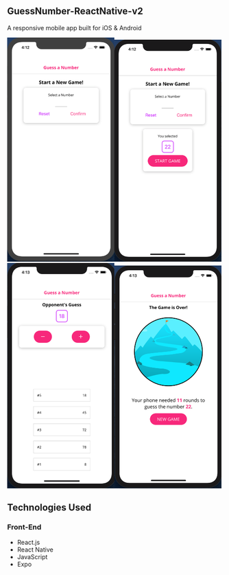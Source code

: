 ## GuessNumber-ReactNative-v2
A responsive mobile app built for iOS &amp; Android

<img alt="Screen One" src="/GuessNumberImages/1.png" width="250"><img alt="Screen Two" src="/GuessNumberImages/2.png" width="250"><img alt="Screen Three" src="/GuessNumberImages/3.png" width="250"><img alt="Screen Four" src="/GuessNumberImages/4.png" width="250">


## Technologies Used
### Front-End
* React.js
* React Native
* JavaScript
* Expo

